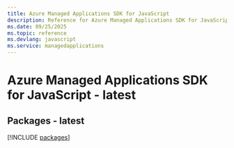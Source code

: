 ```yaml
---
title: Azure Managed Applications SDK for JavaScript
description: Reference for Azure Managed Applications SDK for JavaScript
ms.date: 09/25/2025
ms.topic: reference
ms.devlang: javascript
ms.service: managedapplications
---
```

# Azure Managed Applications SDK for JavaScript - latest
## Packages - latest
[!INCLUDE [packages](managed-applications-index.md)]